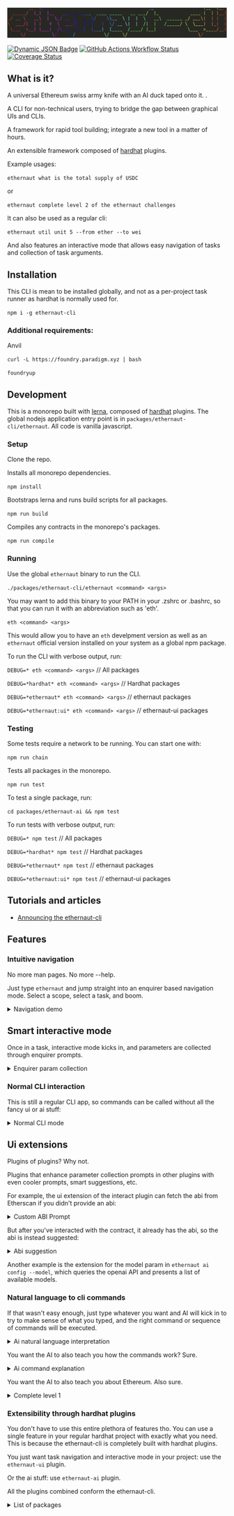 ![Colored ASCII Art](demos/banner.png)

[![Dynamic JSON Badge](https://img.shields.io/npm/v/ethernaut-cli.svg)](https://www.npmjs.com/package/ethernaut-cli)
[![GitHub Actions Workflow Status](https://img.shields.io/github/actions/workflow/status/theethernaut/ethernaut-cli/ci.yml)](https://github.com/theethernaut/ethernaut-cli/actions/workflows/ci.yml)
[![Coverage Status](https://coveralls.io/repos/github/theethernaut/ethernaut-cli/badge.svg)](https://coveralls.io/github/theethernaut/ethernaut-cli)

## What is it?

A universal Ethereum swiss army knife with an AI duck taped onto it.
.

A CLI for non-technical users, trying to bridge the gap between graphical UIs and CLIs.

A framework for rapid tool building; integrate a new tool in a matter of hours.

An extensible framework composed of [hardhat](https://github.com/NomicFoundation/hardhat) plugins.

Example usages:

`ethernaut what is the total supply of USDC`

or

`ethernaut complete level 2 of the ethernaut challenges`

It can also be used as a regular cli:

`ethernaut util unit 5 --from ether --to wei`

And also features an interactive mode that allows easy navigation of tasks and collection of task arguments.

## Installation

This CLI is mean to be installed globally, and not as a per-project task runner as hardhat is normally used for.

`npm i -g ethernaut-cli`

### Additional requirements:

Anvil

`curl -L https://foundry.paradigm.xyz | bash`

`foundryup`

## Development

This is a monorepo built with [lerna](https://lerna.js.org/), composed of [hardhat](https://github.com/NomicFoundation/hardhat) plugins. The global nodejs application entry point is in `packages/ethernaut-cli/ethernaut`. All code is vanilla javascript.

### Setup

Clone the repo.

Installs all monorepo dependencies.

`npm install`

Bootstraps lerna and runs build scripts for all packages.

`npm run build`

Compiles any contracts in the monorepo's packages.

`npm run compile`

### Running

Use the global `ethernaut` binary to run the CLI.

`./packages/ethernaut-cli/ethernaut <command> <args>`

You may want to add this binary to your PATH in your .zshrc or .bashrc, so that you can run it with an abbreviation such as 'eth'.

`eth <command> <args>`

This would allow you to have an `eth` develpment version as well as an `ethernaut` official version installed on your system as a global npm package.

To run the CLI with verbose output, run:

`DEBUG=* eth <command> <args>` // All packages

`DEBUG=*hardhat* eth <command> <args>` // Hardhat packages

`DEBUG=*ethernaut* eth <command> <args>` // ethernaut packages

`DEBUG=*ethernaut:ui* eth <command> <args>` // ethernaut-ui packages

### Testing

Some tests require a network to be running. You can start one with:

`npm run chain`

Tests all packages in the monorepo.

`npm run test`

To test a single package, run:

`cd packages/ethernaut-ai && npm test`

To run tests with verbose output, run:

`DEBUG=* npm test` // All packages

`DEBUG=*hardhat* npm test` // Hardhat packages

`DEBUG=*ethernaut* npm test` // ethernaut packages

`DEBUG=*ethernaut:ui* npm test` // ethernaut-ui packages

## Tutorials and articles

- [Announcing the ethernaut-cli](https://mirror.xyz/theethernaut.eth/0HP3L4mWzb4isXYERfsncBQgzT1T99uQTH8tvJvICmE)

## Features

### Intuitive navigation

No more man pages. No more --help.

Just type `ethernaut` and jump straight into an enquirer based navigation mode. Select a scope, select a task, and boom.

<details>
  <summary>Navigation demo</summary>
  <img src="demos/nav.gif" alt="Enquirer navigation">
</details>

## Smart interactive mode

Once in a task, interactive mode kicks in, and parameters are collected through enquirer prompts.

<details>
  <summary>Enquirer param collection</summary>
  <img src="demos/interactive.gif" alt="Enquirer param collection">
</details>

### Normal CLI interaction

This is still a regular CLI app, so commands can be called without all the fancy ui or ai stuff:

<details>
  <summary>Normal CLI mode</summary>
  <img src="demos/normal.gif" alt="Normal CLI mode">
</details>

## Ui extensions

Plugins of plugins? Why not.

Plugins that enhance parameter collection prompts in other plugins with even cooler prompts, smart suggestions, etc.

For example, the ui extension of the interact plugin can fetch the abi from Etherscan if you didn't provide an abi:

<details>
  <summary>Custom ABI Prompt</summary>
  <img src="demos/custom.gif" alt="Etherscan custom ABI prompt">
</details>

But after you've interacted with the contract, it already has the abi, so the abi is instead suggested:

<details>
  <summary>Abi suggestion</summary>
  <img src="demos/custom1.gif" alt="Abi suggestion">
</details>

Another example is the extension for the model param in `ethernaut ai config --model`, which queries the openai API and presents a list of available models.

### Natural language to cli commands

If that wasn't easy enough, just type whatever you want and AI will kick in to try to make sense of what you typed, and the right command or sequence of commands will be executed.

<details>
  <summary>Ai natural language interpretation</summary>
  <img src="demos/interpret.gif" alt="Ai natural language interpretation">
</details>

You want the AI to also teach you how the commands work? Sure.

<details>
  <summary>Ai command explanation</summary>
  <img src="demos/explain.gif" alt="Ai command explanation">
</details>

You want the AI to also teach you about Ethereum. Also sure.

<details>
  <summary>Complete level 1</summary>
  <img src="demos/teach.gif" alt="Complete level 1">
</details>

### Extensibility through hardhat plugins

You don't have to use this entire plethora of features tho. You can use a single feature in your regular hardhat project with exactly what you need. This is because the ethernaut-cli is completely built with hardhat plugins.

You just want task navigation and interactive mode in your project: use the `ethernaut-ui` plugin.

Or the ai stuff: use `ethernaut-ai` plugin.

All the plugins combined conform the ethernaut-cli.

<details>

<summary>List of packages</summary>

| Title                                                             | Description                                                             |
| ----------------------------------------------------------------- | ----------------------------------------------------------------------- |
| [ethernaut-ai](packages/ethernaut-ai/README.md)                   | AI assistant that interprets user input and executes hardhat tasks      |
| [ethernaut-ai-ui](packages/ethernaut-ai-ui/README.md)             | Ui extensions for the ethernaut-ai package                              |
| [ethernaut-cli](packages/ethernaut-cli/README.md)                 | Main hardhat project                                                    |
| [ethernaut-challenges](packages/ethernaut-challenges/README.md)   | Tasks for playing the Open Zeppelin Ethernaut challenges from the CLI   |
| [ethernaut-common](packages/ethernaut-common/README.md)           | Common utils used by several ethernaut-cli plugins                      |
| [ethernaut-interact](packages/ethernaut-interact/README.md)       | Tasks for sending transactions and interacting with contracts           |
| [ethernaut-interact-ui](packages/ethernaut-interact-ui/README.md) | Ui extensions for the ethernaut-interact package                        |
| [ethernaut-network](packages/ethernaut-network/README.md)         | Tasks for interacting with different networks                           |
| [ethernaut-network-ui](packages/ethernaut-network-ui/README.md)   | Ui extensions for the ethernaut-network package                         |
| [ethernaut-ui](packages/ethernaut-ui/README.md)                   | Intuitive navigation and interactive param collection for hardhat tasks |
| [ethernaut-util](packages/ethernaut-util/README.md)               | Simple, everyday utilities for Ethereum devs                            |
| [ethernaut-util-ui](packages/ethernaut-util-ui/README.md)         | Ui extensions for the ethernaut-util package                            |
| [ethernaut-wallet](packages/ethernaut-wallet/README.md)           | Tasks for interacting from different Ethereum accounts                  |
| [ethernaut-wallet-ui](packages/ethernaut-wallet-ui/README.md)     | Ui extensions for the ethernaut-wallet package                          |

</details>
